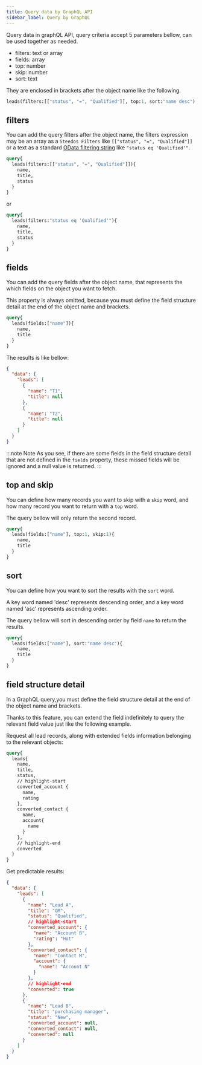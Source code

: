 ```yaml
---
title: Query data by GraphQL API
sidebar_label: Query by GraphQL
---
```


Query data in graphQL API, query criteria accept 5 parameters bellow, can be used together as needed.

- filters: text or array
- fields: array
- top: number
- skip: number
- sort: text

They are enclosed in brackets after the object name like the following.

```graphql
leads(filters:[["status", "=", "Qualified"]], top:1, sort:"name desc")
```

## filters

You can add the query filters after the object name, the filters expression may be an array as a `Steedos Filters` like `[["status", "=", "Qualified"]]` or a text as a standard [OData filtering string](https://docs.oasis-open.org/odata/odata/v4.01/os/part1-protocol/odata-v4.01-os-part1-protocol.html#sec_SystemQueryOptionfilter) like `"status eq 'Qualified'"`.

```graphql
query{
  leads(filters:[["status", "=", "Qualified"]]){
    name,
    title,
    status
  }
}
```

or

```graphql
query{
  leads(filters:"status eq 'Qualified'"){
    name,
    title,
    status
  }
}
```

## fields

You can add the query fields after the object name, that represents the which fields on the object you want to fetch.

This property is always omitted, because you must define the field structure detail at the end of the object name and brackets.

```graphql
query{
  leads(fields:["name"]){
    name,
    title
  }
}
```

The results is like bellow:

```json
{
  "data": {
    "leads": [
      {
        "name": "T1",
        "title": null
      },
      {
        "name": "T2",
        "title": null
      }
    ]
  }
}
```

:::note Note
As you see, if there are some fields in the field structure detail that are not defined in the `fields` property, these missed fields will be ignored and a null value is returned.
:::

## top and skip

You can define how many records you want to skip with a `skip` word, and how many record you want to return with a `top` word.

The query bellow will only return the second record.

```graphql
query{
  leads(fields:["name"], top:1, skip:1){
    name,
    title
  }
}
```

## sort

You can define how you want to sort the results with the `sort` word.

A key word named 'desc' represents descending order, and a key word named ‘asc’ represents ascending order.

The query bellow will sort in descending order by field `name` to return the results.

```graphql
query{
  leads(fields:["name"], sort:"name desc"){
    name,
    title
  }
}
```

## field structure detail

In a GraphQL query,you must define the field structure detail at the end of the object name and brackets.

Thanks to this feature, you can extend the field indefinitely to query the relevant field value just like the following example.

Request all lead records, along with extended fields information belonging to the relevant objects:

```graphql
query{
  leads{
    name,
    title,
    status,
    // highlight-start
    converted_account {
      name,
      rating
    },
    converted_contact {
      name,
      account{
        name
      }
    },
    // highlight-end
    converted
  }
}
```

Get predictable results:

```json
{
  "data": {
    "leads": [
      {
        "name": "Lead A",
        "title": "GM",
        "status": "Qualified",
        // highlight-start
        "converted_account": {
          "name": "Account B",
          "rating": "Hot"
        },
        "converted_contact": {
          "name": "Contact M",
          "account": {
            "name": "Account N"
          }
        },
        // highlight-end
        "converted": true
      },
      {
        "name": "Lead B",
        "title": "purchasing manager",
        "status": "New",
        "converted_account": null,
        "converted_contact": null,
        "converted": null
      }
    ]
  }
}
```

